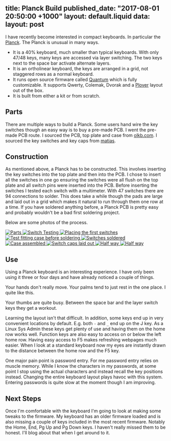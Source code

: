 title: Planck Build
published_date: "2017-08-01 20:50:00 +1000"
layout: default.liquid
data:
  layout: post
---
I have recently become interested in compact keyboards. In particular the
[Planck][0]. The Planck is unusual in many ways.

 * It is a 40% keyboard, much smaller than typical keyboards. With only 47/48
   keys, many keys are accessed via layer switching. The two keys next to the
   space bar activate alternate layers.
 * It is an ortholinear keyboard, the keys are arranged in a grid, not staggered
   rows as a normal keyboard.
 * It runs open source firmware called [Quantum][1] which is fully customizable.
   It supports Qwerty, Colemak, Dvorak and a
   [Plover](http://www.openstenoproject.org) layout out of the box.
 * It is built from either a kit or from scratch.

## Parts

There are multiple ways to build a Planck. Some users hand wire the key switches
though an easy way is to buy a pre-made PCB. I went the pre-made PCB route. I
sourced the PCB, top plate and case from [olkb.com](https://olkb.com). I sourced
the key switches and key caps from [matias](https://matias.store).

## Construction

As mentioned above, a Planck has to be constructed. This involves inserting the
key switches into the top plate and then into the PCB. I chose to insert all the
switches in one go ensuring the switches were all flush on the top plate and all
switch pins were inserted into the PCB. Before inserting the switches I tested
each switch with a multimeter. With 47 switches there are 94 connections to
solder. This does take a while though the pads are large and laid out in a grid
which makes it natural to run through them one row at a time. If you have
soldered anything before, a Planck PCB is pretty easy and probably wouldn't be a
bad first soldering project.

Below are some photos of the process.

<a href="/images/planck_build/00.jpg">
<img class="thumb25" src="/images/planck_build/00.jpg"
    alt="Parts" title="Parts">
</a>
<a href="/images/planck_build/01.jpg">
<img class="thumb25" src="/images/planck_build/01.jpg"
    alt="Switch Testing" title="Switch Testing">
</a>
<a href="/images/planck_build/02.jpg">
<img class="thumb25" src="/images/planck_build/02.jpg"
    alt="Placing the first switches" title="Placing the first switches">
</a>
<a href="/images/planck_build/03.jpg">
<img class="thumb25" src="/images/planck_build/03.jpg"
    alt="Test fitting case before soldering" title="Test fitting case before soldering">
</a>
<a href="/images/planck_build/04.jpg">
<img class="thumb25" src="/images/planck_build/04.jpg"
    alt="Switches soldered" title="Switches soldered">
</a>
<a href="/images/planck_build/05.jpg">
<img class="thumb25" src="/images/planck_build/05.jpg"
    alt="Case assembled" title="Case assembled">
</a>
<a href="/images/planck_build/06.jpg">
<img class="thumb25" src="/images/planck_build/06.jpg"
    alt="Switch caps laid out" title="Switch caps laid out">
</a>
<a href="/images/planck_build/07.jpg">
<img class="thumb25" src="/images/planck_build/07.jpg"
    alt="Half way" title="Half way">
</a>
<a href="/images/planck_build/08.jpg">
<img class="thumb25" src="/images/planck_build/08.jpg"
    alt="Half way" title="Complete">
</a>

## Use

Using a Planck keyboard is an interesting experience. I have only been using it
three or four days and have already noticed a couple of things.

Your hands don't really move. Your palms tend to just rest in the one place.
I quite like this.

Your thumbs are quite busy. Between the space bar and the layer switch keys they
get a workout.

Learning the layout isn't that difficult. In addition, some keys end up in very
convenient locations by default. E.g. both `-` and `_` end up on the J
key. As a Linux Sys Admin these keys get plenty of use and having them on the
home row works well. Function keys are also easy to access on or below the left
home row. Having easy access to F5 makes refreshing webpages much easier. When I
look at a standard keyboard now my eyes are instantly drawn to the distance
between the home row and the F5 key.

One major pain point is password entry. For me password entry relies on muscle
memory. While I know the characters in my passwords, at some point I stop using
the actual characters and instead recall the key positions instead. Changing the
entire keyboard layout plays havoc with this system. Entering passwords is quite
slow at the moment though I am improving.

## Next Steps

Once I'm comfortable with the keyboard I'm going to look at making some tweaks
to the firmware. My keyboard has an older firmware loaded and is also missing a
couple of keys included in the most recent firmware. Notably the Home, End, Pg
Up and Pg Down keys. I haven't really missed them to be honest. I'll blog about
that when I get around to it.

[0]: https://olkb.com/planck
[1]: https://qmk.fm
